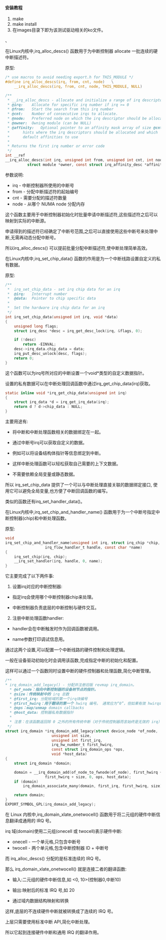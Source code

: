#### 安装教程

1.  make
2.  make install
3.  在images目录下即为该测试驱动相关的ko文件。

、

在Linux内核中,irq_alloc_descs() 函数用于为中断控制器 allocate 一批连续的硬中断描述符。

原型:

```c
/* use macros to avoid needing export.h for THIS_MODULE */
#define irq_alloc_descs(irq, from, cnt, node)	\
	__irq_alloc_descs(irq, from, cnt, node, THIS_MODULE, NULL)

/**
 * __irq_alloc_descs - allocate and initialize a range of irq descriptors
 * @irq:	Allocate for specific irq number if irq >= 0
 * @from:	Start the search from this irq number
 * @cnt:	Number of consecutive irqs to allocate.
 * @node:	Preferred node on which the irq descriptor should be allocated
 * @owner:	Owning module (can be NULL)
 * @affinity:	Optional pointer to an affinity mask array of size @cnt which
 *		hints where the irq descriptors should be allocated and which
 *		default affinities to use
 *
 * Returns the first irq number or error code
 */
int __ref
__irq_alloc_descs(int irq, unsigned int from, unsigned int cnt, int node,
		  struct module *owner, const struct irq_affinity_desc *affinity)
```

参数说明:

- irq - 中断控制器所使用的中断号
- from - 分配中断描述符的起始编号 
- cnt - 需要分配的描述符数量
- node - 从哪个 NUMA node 分配内存


这个函数主要用于中断控制器初始化时批量申请中断描述符,这些描述符之后可以映射到实际的中断源。

申请得到的描述符已经确定了中断号范围,之后可以直接使用这些中断号来处理中断,无需再动态分配中断号。

所以irq_alloc_descs() 可以提前批量分配中断描述符,使中断处理简单高效。


在Linux内核中,irq_set_chip_data() 函数的作用是为一个中断线路设置自定义的私有数据。

原型:

```c
/**
 *	irq_set_chip_data - set irq chip data for an irq
 *	@irq:	Interrupt number
 *	@data:	Pointer to chip specific data
 *
 *	Set the hardware irq chip data for an irq
 */
int irq_set_chip_data(unsigned int irq, void *data)
{
	unsigned long flags;
	struct irq_desc *desc = irq_get_desc_lock(irq, &flags, 0);

	if (!desc)
		return -EINVAL;
	desc->irq_data.chip_data = data;
	irq_put_desc_unlock(desc, flags);
	return 0;
}
```

这个函数可以为irq号所对应的中断设置一个void*类型的自定义数据指针。

设置的私有数据可以在中断处理回调函数中通过irq_get_chip_data(irq)获取。
```c
static inline void *irq_get_chip_data(unsigned int irq)
{
	struct irq_data *d = irq_get_irq_data(irq);
	return d ? d->chip_data : NULL;
}
```

主要用途有:

- 将中断和中断处理函数相关的数据绑定在一起。

- 通过中断号irq可以获取自定义的数据。

- 例如可以将设备结构体指针等信息绑定到中断。

- 这样中断处理函数可以轻松获取自己需要的上下文数据。

- 不需要依赖全局变量或静态数据。

所以 irq_set_chip_data 提供了一个可以与中断处理直接关联的数据绑定接口, 使用它可以避免全局变量,也方便了中断回调函数的编写。

类似的函数还有irq_set_handler_data()。


在Linux内核中,irq_set_chip_and_handler_name() 函数用于为一个中断号指定中断控制器(chip)和中断处理函数。

原型:

```c
void
irq_set_chip_and_handler_name(unsigned int irq, struct irq_chip *chip,
			      irq_flow_handler_t handle, const char *name)
{
	irq_set_chip(irq, chip);
	__irq_set_handler(irq, handle, 0, name);
}
```

它主要完成了以下两件事:

1. 设置irq对应的中断控制器:

- 指定irq会使用哪个中断控制器chip来处理。

- 中断控制器负责底层的中断控制与硬件交互。

2. 注册中断处理函数handler:

- handler会在中断触发时作为回调函数被调用。

- name参数打印调试信息用。

通过这两个设置,可以配置一个中断线路的硬件控制和处理逻辑。

一般在设备驱动初始化时会调用该函数,完成指定中断的初始化和配置。

这样可以通过一个函数同时设置中断的硬件控制器和处理函数,简化中断管理。


```c
/**
* irq_domain_add_legacy() - 分配并注册旧版 revmap irq_domain。
  * @of_node：指向中断控制器的设备树节点的指针。
  * @size：传统映射中的 irq 总数
  * @first_irq: 分配给域的第一个irq块编号
  * @first_hwirq：用于翻译的第一个 hwirq 编号。 通常应为“0”，但如果有效 hwirqs 编号不从零开始，则可以使用正整数。
  * @ops：map/unmap domain callbacks
  * @host_data: 控制器私有数据指针
  *
  * 注意：在该函数返回除 0 之外的所有传统中断（对于传统控制器而言始终是无效的 irq）之前，将调用 map() 回调。
 */
struct irq_domain *irq_domain_add_legacy(struct device_node *of_node,
					 unsigned int size,
					 unsigned int first_irq,
					 irq_hw_number_t first_hwirq,
					 const struct irq_domain_ops *ops,
					 void *host_data)
{
	struct irq_domain *domain;

	domain = __irq_domain_add(of_node_to_fwnode(of_node), first_hwirq + size,
				  first_hwirq + size, 0, ops, host_data);
	if (domain)
		irq_domain_associate_many(domain, first_irq, first_hwirq, size);

	return domain;
}
EXPORT_SYMBOL_GPL(irq_domain_add_legacy);
```

在 Linux 内核中,irq_domain_xlate_onetwocell() 函数用于将二元组的硬件中断信息翻译成通用的 IRQ 号。

irq 域(domain)使用二元组(onecell 或 twocell)表示硬件中断:

- onecell - 一个单元格,只包含中断号
- twocell - 两个单元格,包含中断控制器 ID + 中断号

而 irq_alloc_descs() 分配的是标准连续的 IRQ 号。

那么 irq_domain_xlate_onetwocell() 就是连接二者的翻译函数:

- 输入:二元组的硬件中断信息,如 <0, 10>(控制器0,中断10)

- 输出:映射后的标准 IRQ 号,如 20

- 通过域内数据结构映射和转换

这样,底层的不连续硬件中断就被转换成了连续的 IRQ 号。

上层只需要使用标准中断 API,简化中断处理。

所以它起到连接硬件中断和通用 IRQ 的翻译作用。
